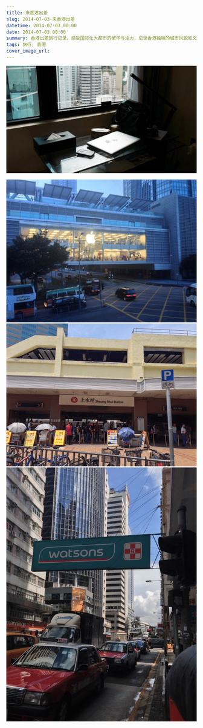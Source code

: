 ```yaml
---
title: 来香港出差
slug: 2014-07-03-来香港出差
datetime: 2014-07-03 00:00
date: 2014-07-03 00:00
summary: 香港出差旅行记录，感受国际化大都市的繁华与活力，记录香港独特的城市风貌和文化特色。
tags: 旅行, 香港
cover_image_url: 
---
```

![52800-3t0ktdfpev1.png](../assets/2019/09/3624234114.png)
<!--more-->
![15822-jhle5rqvjpd.png](../assets/2019/09/3169493377.png)
![64033-k2i2e2qkzxb.png](../assets/2019/09/2778770671.png)
![45182-mm7z3hftzl.png](../assets/2019/09/3783281223.png)